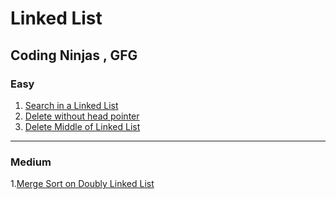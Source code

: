 # Linked List

## Coding Ninjas , GFG

### Easy
1. [Search in a Linked List](https://www.codingninjas.com/studio/guided-paths/data-structures-algorithms-new/content/662496/offering/10674861?leftPanelTabValue=PROBLEM&customSource=studio_nav)
2. [Delete without head pointer](https://www.geeksforgeeks.org/problems/delete-without-head-pointer/1)
3. [Delete Middle of Linked List](https://www.geeksforgeeks.org/problems/delete-middle-of-linked-list/1)

<hr>

### Medium 
1.[Merge Sort on Doubly Linked List](https://www.geeksforgeeks.org/problems/merge-sort-on-doubly-linked-list/1)
